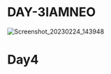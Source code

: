 # DAY-3IAMNEO
![Screenshot_20230224_143948](https://user-images.githubusercontent.com/111976681/221138838-35f45b4a-29bc-4e7a-8701-6ce5f21aeb9d.png)
# Day4

